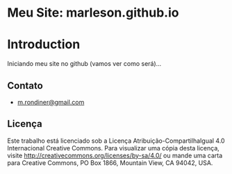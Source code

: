 # Meu Site: marleson.github.io

Introduction
============

Iniciando meu site no github (vamos ver como será)...

[VTK Homepage]: https://www.vtk.org

## Contato
* m.rondiner@gmail.com  

## Licença

Este trabalho está licenciado sob a Licença Atribuição-CompartilhaIgual 4.0 Internacional Creative Commons. Para visualizar uma cópia desta licença, visite http://creativecommons.org/licenses/by-sa/4.0/ ou mande uma carta para Creative Commons, PO Box 1866, Mountain View, CA 94042, USA.
